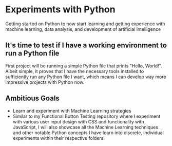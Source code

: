 # Experiments with Python
Getting started on Python to now start learning and getting experience with machine learning, data analysis, and development of artificial intelligence

## It's time to test if I have a working environment to run a Python file 
First project will be running a simple Python file that prints "Hello, World!". Albeit simple, it proves that I have the necessary tools installed to sufficiently run any Python file I want, which means I can develop way more impressive projects with Python now. 

## Ambitious Goals
* Learn and experiment with Machine Learning strategies 
* Similar to my Functional Button Testing repository where I experiment with various user input design with CSS and functionality with JavaScript, I will also showcase all the Machine Learning techniques and other notable Python concepts I have learn into discrete, individual experiments within their respective folders! 